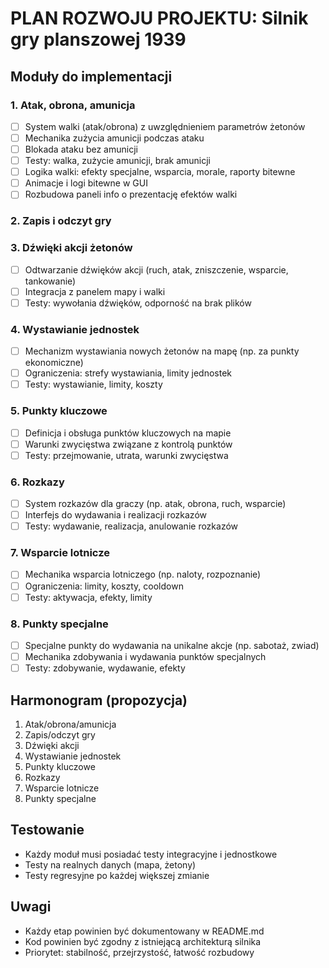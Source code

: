 # PLAN ROZWOJU PROJEKTU: Silnik gry planszowej 1939

## Moduły do implementacji

### 1. Atak, obrona, amunicja
- [ ] System walki (atak/obrona) z uwzględnieniem parametrów żetonów
- [ ] Mechanika zużycia amunicji podczas ataku
- [ ] Blokada ataku bez amunicji
- [ ] Testy: walka, zużycie amunicji, brak amunicji
- [ ] Logika walki: efekty specjalne, wsparcia, morale, raporty bitewne
- [ ] Animacje i logi bitewne w GUI
- [ ] Rozbudowa paneli info o prezentację efektów walki

### 2. Zapis i odczyt gry
<!-- Wszystkie zadania zrealizowane. PAMIĘTAJ: po wdrożeniu nowych funkcji lub zmianach w systemie save/load, zaktualizuj checklistę i dokumentację! -->

### 3. Dźwięki akcji żetonów
- [ ] Odtwarzanie dźwięków akcji (ruch, atak, zniszczenie, wsparcie, tankowanie)
- [ ] Integracja z panelem mapy i walki
- [ ] Testy: wywołania dźwięków, odporność na brak plików

### 4. Wystawianie jednostek
- [ ] Mechanizm wystawiania nowych żetonów na mapę (np. za punkty ekonomiczne)
- [ ] Ograniczenia: strefy wystawiania, limity jednostek
- [ ] Testy: wystawianie, limity, koszty

### 5. Punkty kluczowe
- [ ] Definicja i obsługa punktów kluczowych na mapie
- [ ] Warunki zwycięstwa związane z kontrolą punktów
- [ ] Testy: przejmowanie, utrata, warunki zwycięstwa

### 6. Rozkazy
- [ ] System rozkazów dla graczy (np. atak, obrona, ruch, wsparcie)
- [ ] Interfejs do wydawania i realizacji rozkazów
- [ ] Testy: wydawanie, realizacja, anulowanie rozkazów

### 7. Wsparcie lotnicze
- [ ] Mechanika wsparcia lotniczego (np. naloty, rozpoznanie)
- [ ] Ograniczenia: limity, koszty, cooldown
- [ ] Testy: aktywacja, efekty, limity

### 8. Punkty specjalne
- [ ] Specjalne punkty do wydawania na unikalne akcje (np. sabotaż, zwiad)
- [ ] Mechanika zdobywania i wydawania punktów specjalnych
- [ ] Testy: zdobywanie, wydawanie, efekty

## Harmonogram (propozycja)
1. Atak/obrona/amunicja
2. Zapis/odczyt gry
3. Dźwięki akcji
4. Wystawianie jednostek
5. Punkty kluczowe
6. Rozkazy
7. Wsparcie lotnicze
8. Punkty specjalne

## Testowanie
- Każdy moduł musi posiadać testy integracyjne i jednostkowe
- Testy na realnych danych (mapa, żetony)
- Testy regresyjne po każdej większej zmianie

## Uwagi
- Każdy etap powinien być dokumentowany w README.md
- Kod powinien być zgodny z istniejącą architekturą silnika
- Priorytet: stabilność, przejrzystość, łatwość rozbudowy
